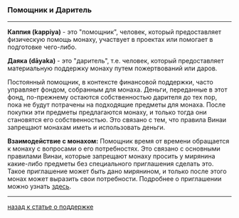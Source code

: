 ### **Помощник и Даритель**

--------------

**Каппия (kappiya)** - это "помощник", человек, который предоставляет физическую помощь монаху, участвует в проектах или помогает в подготовке чего-либо.

**Даяка (dāyaka)** - это "даритель", т.е. человек, который предоставляет материальную поддержку монаху путем пожертвований или даров.

Постоянный помощник, в контексте финансовой поддержки, часто управляет фондом, собранным для монаха. Деньги, переданные в этот фонд, по-прежнему остаются собственностью дарителя до тех пор, пока не будут потрачены на подходящие предметы для монаха. После покупки эти предметы предлагаются монаху, и только тогда они становятся его собственностью. Это связано с тем, что правила Винаи запрещают монахам иметь и использовать деньги.

**Взаимодействие с монахом:** Помощник время от времени обращается к монаху с вопросами о его потребностях. Это связано с основными правилами Винаи, которые запрещают монаху просить у мирянина какие-либо предметы без специального приглашения сделать это. Такое приглашение может быть дано мирянином, и только после этого монах может выразить свои потребности. Подробнее о приглашении можно узнать [здесь](https://devamitta.github.io/notes/pavarana.html).

--------------

[назад к статье о поддержке](https://devamitta.github.io/notes/dana.html)
